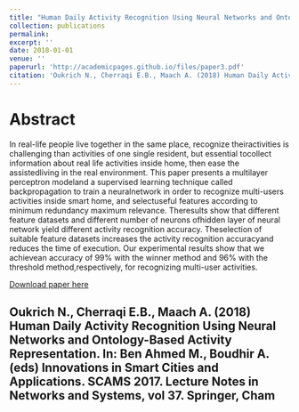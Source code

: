 ```yaml
---
title: "Human Daily Activity Recognition Using Neural Networks and Ontology-Based Activity Representation"
collection: publications
permalink: 
excerpt: ''
date: 2018-01-01
venue: ''
paperurl: 'http://academicpages.github.io/files/paper3.pdf'
citation: 'Oukrich N., Cherraqi E.B., Maach A. (2018) Human Daily Activity Recognition Using Neural Networks and Ontology-Based Activity Representation. In: Ben Ahmed M., Boudhir A. (eds) Innovations in Smart Cities and Applications. SCAMS 2017. Lecture Notes in Networks and Systems, vol 37. Springer, Cham'
---
```

Abstract
====
In real-life people live together in the same place, recognize theiractivities is challenging than activities of one single resident, but essential tocollect information about real life activities inside home, then ease the assistedliving in the real environment. This paper presents a multilayer perceptron modeland a supervised learning technique called backpropagation to train a neuralnetwork in order to recognize multi-users activities inside smart home, and selectuseful features according to minimum redundancy maximum relevance. Theresults show that different feature datasets and different number of neurons ofhidden layer of neural network yield different activity recognition accuracy. Theselection of suitable feature datasets increases the activity recognition accuracyand reduces the time of execution. Our experimental results show that we achievean accuracy of 99% with the winner method and 96% with the threshold method,respectively, for recognizing multi-user activities. 


[Download paper here](http://academicpages.github.io/files/paper3.pdf)

Oukrich N., Cherraqi E.B., Maach A. (2018) Human Daily Activity Recognition Using Neural Networks and Ontology-Based Activity Representation. In: Ben Ahmed M., Boudhir A. (eds) Innovations in Smart Cities and Applications. SCAMS 2017. Lecture Notes in Networks and Systems, vol 37. Springer, Cham
--------------------------
